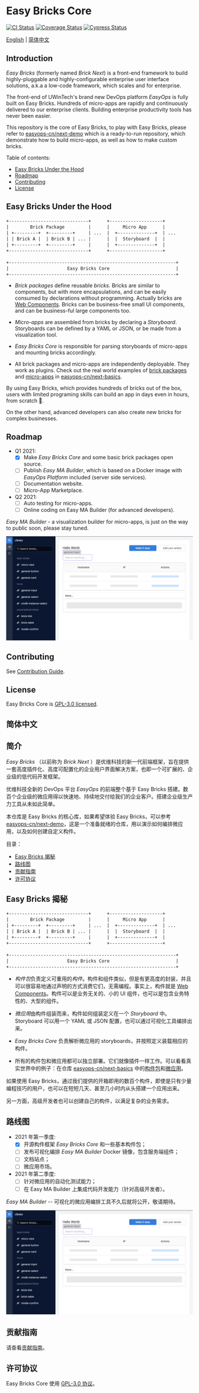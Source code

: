 # Easy Bricks Core

[![CI Status](https://github.com/easyops-cn/next-core/workflows/CI/badge.svg?event=push)](https://github.com/easyops-cn/next-core/actions?query=workflow%3ACI)
[![Coverage Status](https://coveralls.io/repos/github/easyops-cn/next-core/badge.svg?branch=master)](https://coveralls.io/github/easyops-cn/next-core?branch=master)
[![Cypress Status](https://img.shields.io/endpoint?url=https://dashboard.cypress.io/badge/simple/67qbbe/master&style=flat&logo=cypress)](https://dashboard.cypress.io/projects/67qbbe/runs)

[English](#readme) | [简体中文](#简体中文)

## Introduction

_Easy Bricks_ (formerly named _Brick Next_) is a front-end framework to build highly-pluggable and highly-configurable enterprise user interface solutions, a.k.a a low-code framework, which scales and for enterprise.

The front-end of UWinTech's brand new DevOps platform _EasyOps_ is fully built on Easy Bricks. Hundreds of micro-apps are rapidly and continuously delivered to our enterprise clients. Building enterprise productivity tools has never been easier.

This repository is the core of Easy Bricks, to play with Easy Bricks, please refer to [easyops-cn/next-demo](https://github.com/easyops-cn/next-demo) which is a ready-to-run repository, which demonstrate how to build micro-apps, as well as how to make custom bricks.

Table of contents:

- [Easy Bricks Under the Hood](#easy-bricks-under-the-hood)
- [Roadmap](#roadmap)
- [Contributing](#contributing)
- [License](#license)

## Easy Bricks Under the Hood

```
+------------------------------+      +--------------------+
|        Brick Package         |      |     Micro App      |
| +---------+  +---------+     | ...  |  +--------------+  | ...
| | Brick A |  | Brick B | ... |      |  |  Storyboard  |  |
| +---------+  +---------+     |      |  +--------------+  |
+------------------------------+      +--------------------+

+---------------------------------------------------------------+
|                      Easy Bricks Core                         |
+---------------------------------------------------------------+
```

- _Brick packages_ define reusable _bricks_. Bricks are similar to components, but with more encapsulations, and can be easily consumed by declarations without programming. Actually bricks are [Web Components](https://developer.mozilla.org/en-US/docs/Web/Web_Components). Bricks can be business-free small UI components, and can be business-ful large components too.

- _Micro-apps_ are assembled from bricks by declaring a _Storyboard_. Storyboards can be defined by a YAML or JSON, or be made from a visualization tool.

- _Easy Bricks Core_ is responsible for parsing storyboards of micro-apps and mounting bricks accordingly.

- All brick packages and micro-apps are independently deployable. They work as plugins. Check out the real world examples of [brick packages](https://github.com/easyops-cn/next-basics/tree/master/bricks) and [micro-apps](https://github.com/easyops-cn/next-basics/tree/master/micro-apps) in [easyops-cn/next-basics](https://github.com/easyops-cn/next-basics).

By using Easy Bricks, which provides hundreds of bricks out of the box, users with limited programing skills can build an app in days even in hours, from scratch 🍻.

On the other hand, advanced developers can also create new bricks for complex businesses.

## Roadmap

- Q1 2021:
  - [x] Make _Easy Bricks Core_ and some basic brick packages open source.
  - [ ] Publish _Easy MA Builder_, which is based on a Docker image with _EasyOps Platform_ included (server side services).
  - [ ] Documentation website.
  - [ ] Micro-App Marketplace.
- Q2 2021:
  - [ ] Auto testing for micro-apps.
  - [ ] Online coding on Easy MA Builder (for advanced developers).

_Easy MA Builder_ - a visualization builder for micro-apps, is just on the way to public soon, please stay tuned.

![Visual builder](https://github.com/easyops-cn/next-demo/raw/master/assets/visual-builder.png)

## Contributing

See [Contribution Guide](./CONTRIBUTING.md).

## License

Easy Bricks Core is [GPL-3.0 licensed](./COPYING).

## 简体中文

## 简介

_Easy Bricks_ （以前称为 _Brick Next_ ）是优维科技的新一代前端框架，旨在提供一套高度插件化、高度可配置化的企业用户界面解决方案，也即一个可扩展的、企业级的低代码开发框架。

优维科技全新的 DevOps 平台 _EasyOps_ 的前端整个基于 Easy Bricks 搭建。数百个企业级的微应用得以快速地、持续地交付给我们的企业客户。搭建企业级生产力工具从未如此简单。

本仓库是 Easy Bricks 的核心库，如果希望体验 Easy Bricks，可以参考 [easyops-cn/next-demo](https://github.com/easyops-cn/next-demo)，这是一个准备就绪的仓库，用以演示如何编排微应用，以及如何创建自定义构件。

目录：

- [Easy Bricks 揭秘](#easy-bricks-揭秘)
- [路线图](#路线图)
- [贡献指南](#贡献指南)
- [许可协议](#许可协议)

## Easy Bricks 揭秘

```
+------------------------------+      +--------------------+
|        Brick Package         |      |     Micro App      |
| +---------+  +---------+     | ...  |  +--------------+  | ...
| | Brick A |  | Brick B | ... |      |  |  Storyboard  |  |
| +---------+  +---------+     |      |  +--------------+  |
+------------------------------+      +--------------------+

+---------------------------------------------------------------+
|                      Easy Bricks Core                         |
+---------------------------------------------------------------+
```

- *构件包*负责定义可重用的*构件*。构件和组件类似，但是有更高度的封装，并且可以很容易地通过声明的方式消费它们，无需编程。事实上，构件就是 [Web Components](https://developer.mozilla.org/en-US/docs/Web/Web_Components)。构件可以是业务无关的、小的 UI 组件，也可以是包含业务特性的、大型的组件。

- *微应用*由构件组装而来，构件如何组装定义在一个 _Storyboard_ 中。Storyboard 可以用一个 YAML 或 JSON 配置，也可以通过可视化工具编排出来。

- _Easy Bricks Core_ 负责解析微应用的 storyboards，并按照定义装载相应的构件。

- 所有的构件包和微应用都可以独立部署。它们就像插件一样工作。可以看看真实世界中的例子：在仓库 [easyops-cn/next-basics](https://github.com/easyops-cn/next-basics) 中的[构件包](https://github.com/easyops-cn/next-basics/tree/master/bricks)和[微应用](https://github.com/easyops-cn/next-basics/tree/master/micro-apps)。

如果使用 Easy Bricks，通过我们提供的开箱即用的数百个构件，即使是只有少量编程技巧的用户，也可以在短短几天、甚至几小时内从头搭建一个应用出来。

另一方面，高级开发者也可以创建自己的构件，以满足复杂的业务需求。

## 路线图

- 2021 年第一季度:
  - [x] 开源构件框架 _Easy Bricks Core_ 和一些基本构件包；
  - [ ] 发布可视化编排 _Easy MA Builder_ Docker 镜像，包含服务端组件；
  - [ ] 文档站点；
  - [ ] 微应用市场。
- 2021 年第二季度:
  - [ ] 针对微应用的自动化测试能力；
  - [ ] 在 Easy MA Builder 上集成代码开发能力（针对高级开发者）。

_Easy MA Builder_ -- 可视化的微应用编排工具不久后就将公开，敬请期待。

![Visual builder](https://github.com/easyops-cn/next-demo/raw/master/assets/visual-builder.png)

## 贡献指南

请查看[贡献指南](./CONTRIBUTING.md)。

## 许可协议

Easy Bricks Core 使用 [GPL-3.0 协议](./COPYING)。
